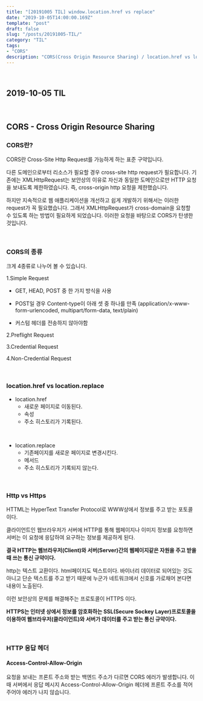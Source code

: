```yaml
---
title: "[20191005 TIL] window.location.href vs replace"
date: "2019-10-05T14:00:00.169Z"
template: "post"
draft: false
slug: "/posts/20191005-TIL/"
category: "TIL"
tags:
- "CORS"
description: "CORS(Cross Origin Resource Sharing) / location.href vs location.replace"
---
```


<br>

## 2019-10-05 TIL

<br>

## CORS - Cross Origin Resource Sharing

### CORS란?

CORS란 Cross-Site Http Request를 가능하게 하는 표준 구약입니다.

다른 도메인으로부터 리소스가 필요할 경우 cross-site http request가 필요합니다.
기존에는 XMLHttpRequest는 보안상의 이유로 자신과 동일한 도메인으로만 HTTP 요청을 보내도록 제한하였습니다. 즉, cross-origin http 요청을 제한했습니다.

하지만 지속적으로 웹 애플리케이션을 개선하고 쉽게 개발하기 위해서는 이러한 request가 꼭 필요했습니다. 그래서 XMLHttpRequest가 cross-domain을 요청할 수 있도록 하는 방법이 필요하게 되었습니다. 이러한 요청을 바탕으로 CORS가 탄생한 것입니다.

<br>

### CORS의 종류

크게 4종류로 나누어 볼 수 있습니다.

1.Simple Request

- GET, HEAD, POST 중 한 가지 방식을 사용

- POST일 경우 Content-type이 아래 셋 중 하나를 만족
  (application/x-www-form-urlencoded, multipart/form-data, text/plain)

- 커스텀 헤더를 전송하지 않아야함

2.Preflight Request

3.Credential Request

4.Non-Credential Request

<br>

### location.href vs location.replace

- location.href
  - 새로운 페이지로 이동된다.
  - 속성
  - 주소 히스토리가 기록된다.

<br>

- location.replace
  - 기존페이지를 새로운 페이지로 변경시킨다.
  - 메서드
  - 주소 히스토리가 기록되지 않는다.

<br>

### Http vs Https

HTTML는 HyperText Transfer Protocol로 WWW상에서 정보를 주고 받는 포토콜이다.

클라이언트인 웹브라우저가 서버에 HTTP를 통해 웹페이지나 이미지 정보를 요청하면 서버는 이 요청에 응답하여 요구하는 정보를 제공하게 된다.

**결국 HTTP는 웹브라우저(Client)와 서버(Server)간의 웹페이지같은 자원을 주고 받을 때 쓰는 통신 규약이다.**

http는 텍스트 교환이다. html페이지도 텍스트이다. 바이너리 데이터로 되어있는 것도 아니고 단순 텍스트를 주고 받기 때문에 누군가 네트워크에서 신호를 가로채어 본다면 내용이 노출된다.

이런 보안상의 문제를 해결해주는 프로토콜이 HTTPS 이다.

**HTTPS는 인터넷 상에서 정보를 암호화하는 SSL(Secure Sockey Layer)프로토콜을 이용하여 웹브라우저(클라이언트)와 서버가 데이터를 주고 받는 통신 규약이다.**

<br>

### HTTP 응답 헤더

#### Access-Control-Allow-Origin

요청을 보내는 프론트 주소와 받는 백엔드 주소가 다르면 CORS 에러가 발생합니다. 이 때 서버에서 응답 메시지 Access-Control-Allow-Origin 헤더에 프론트 주소를 적어주어야 에러가 나지 않습니다.
